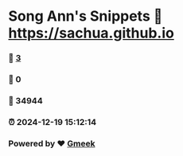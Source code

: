 # Song Ann's Snippets :link: https://sachua.github.io 
### :page_facing_up: [3](https://sachua.github.io/tag.html) 
### :speech_balloon: 0 
### :hibiscus: 34944 
### :alarm_clock: 2024-12-19 15:12:14 
### Powered by :heart: [Gmeek](https://github.com/Meekdai/Gmeek)
